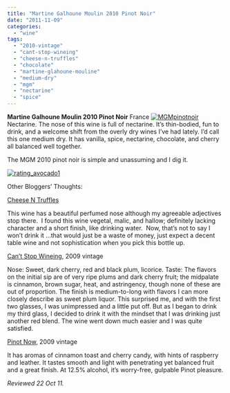 ```yaml
---
title: "Martine Galhoune Moulin 2010 Pinot Noir"
date: "2011-11-09"
categories:
  - "wine"
tags:
  - "2010-vintage"
  - "cant-stop-wineing"
  - "cheese-n-truffles"
  - "chocolate"
  - "martine-glahoune-mouline"
  - "medium-dry"
  - "mgm"
  - "nectarine"
  - "spice"
---
```


**Martine Galhoune Moulin 2010 Pinot Noir** France [![](http://s3.amazonaws.com/thegourmez-wpmedia/2011/10/MGMpinotnoir.jpg "MGMpinotnoir")](http://s3.amazonaws.com/thegourmez-wpmedia/2011/10/MGMpinotnoir.jpg) Nectarine. The nose of this wine is full of nectarine. It’s thin-bodied, fun to drink, and a welcome shift from the overly dry wines I’ve had lately. I’d call this one medium dry. It has vanilla, spice, nectarine, chocolate, and cherry all balanced well together.

The MGM 2010 pinot noir is simple and unassuming and I dig it.

[![](http://s3.amazonaws.com/thegourmez-wpmedia/2009/02/rating_avocado1.gif "rating_avocado1")](http://s3.amazonaws.com/thegourmez-wpmedia/2009/02/rating_avocado1.gif)

Other Bloggers’ Thoughts:

[Cheese N Truffles](http://cheesentruffles.com/?p=824)

This wine has a beautiful perfumed nose although my agreeable adjectives stop there.  I found this wine vegetal, malic, and hallow; definitely lacking character and a short finish, like drinking water.  Now, that’s not to say I won’t drink it …that would just be a waste of money, just expect a decent table wine and not sophistication when you pick this bottle up.

[Can’t Stop Wineing](http://cantstopwineing.blogspot.com/2011/06/2009-martine-galhaud-moulin-mgm-pinot.html), 2009 vintage

Nose: Sweet, dark cherry, red and black plum, licorice. Taste: The flavors on the initial sip are of very ripe plums and dark cherry fruit; the midpalate is cinnamon, brown sugar, heat, and astringency, though none of these are out of proportion. The finish is medium-to-long with flavors I can more closely describe as sweet plum liquor. This surprised me, and with the first two glasses, I was unimpressed and a little put off. But as I began to drink my third glass, I decided to drink it with the mindset that I was drinking just another red blend. The wine went down much easier and I was quite satisfied.

[Pinot Now](http://www.pinotnow.com/pinot-noir-recommendation-mgm-pinot-noir-2009/), 2009 vintage

It has aromas of cinnamon toast and cherry candy, with hints of raspberry and leather. It tastes smooth and light with penetrating yet balanced fruit and a great finish. At 12.5% alcohol, it’s worry-free, gulpable Pinot pleasure.

_Reviewed 22 Oct 11._
